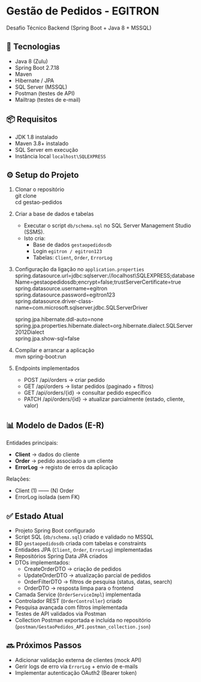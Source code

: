 # Gestão de Pedidos - EGITRON

Desafio Técnico Backend (Spring Boot + Java 8 + MSSQL)

## 🚀 Tecnologias
- Java 8 (Zulu)
- Spring Boot 2.7.18
- Maven
- Hibernate / JPA
- SQL Server (MSSQL)
- Postman (testes de API)
- Mailtrap (testes de e-mail)

## 📦 Requisitos
- JDK 1.8 instalado
- Maven 3.8+ instalado
- SQL Server em execução
- Instância local `localhost\SQLEXPRESS`

## ⚙️ Setup do Projeto
1. Clonar o repositório  
   git clone <repo>  
   cd gestao-pedidos

2. Criar a base de dados e tabelas
    - Executar o script `db/schema.sql` no SQL Server Management Studio (SSMS).
    - Isto cria:
        - Base de dados `gestaopedidosdb`
        - Login `egitron / egitron123`
        - Tabelas: `Client`, `Order`, `ErrorLog`

3. Configuração da ligação no `application.properties`  
   spring.datasource.url=jdbc:sqlserver://localhost\\SQLEXPRESS;databaseName=gestaopedidosdb;encrypt=false;trustServerCertificate=true  
   spring.datasource.username=egitron  
   spring.datasource.password=egitron123  
   spring.datasource.driver-class-name=com.microsoft.sqlserver.jdbc.SQLServerDriver

   spring.jpa.hibernate.ddl-auto=none  
   spring.jpa.properties.hibernate.dialect=org.hibernate.dialect.SQLServer2012Dialect  
   spring.jpa.show-sql=false

4. Compilar e arrancar a aplicação  
   mvn spring-boot:run

5. Endpoints implementados
    - POST /api/orders → criar pedido
    - GET /api/orders → listar pedidos (paginado + filtros)
    - GET /api/orders/{id} → consultar pedido específico
    - PATCH /api/orders/{id} → atualizar parcialmente (estado, cliente, valor)

## 📊 Modelo de Dados (E-R)
Entidades principais:
- **Client** → dados do cliente
- **Order** → pedido associado a um cliente
- **ErrorLog** → registo de erros da aplicação

Relações:
- Client (1) —— (N) Order
- ErrorLog isolada (sem FK)

## ✅ Estado Atual
- Projeto Spring Boot configurado
- Script SQL (`db/schema.sql`) criado e validado no MSSQL
- BD `gestaopedidosdb` criada com tabelas e constraints
- Entidades JPA (`Client`, `Order`, `ErrorLog`) implementadas
- Repositórios Spring Data JPA criados
- DTOs implementados:
    - CreateOrderDTO → criação de pedidos
    - UpdateOrderDTO → atualização parcial de pedidos
    - OrderFilterDTO → filtros de pesquisa (status, datas, search)
    - OrderDTO → resposta limpa para o frontend
- Camada Service (`OrderServiceImpl`) implementada
- Controlador REST (`OrderController`) criado
- Pesquisa avançada com filtros implementada
- Testes de API validados via Postman
- Collection Postman exportada e incluída no repositório (`postman/GestaoPedidos_API.postman_collection.json`)

## 🔜 Próximos Passos
- Adicionar validação externa de clientes (mock API)
- Gerir logs de erro via `ErrorLog` + envio de e-mails
- Implementar autenticação OAuth2 (Bearer token)  

